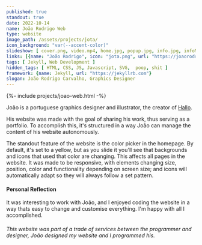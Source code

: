 ```yaml
---
published: true
standout: true
date: 2022-10-14
name: João Rodrigo Web
type: website
image_path: /assets/projects/jota/
icon_background: "var(--accent-color)"
slideshow: [ cover.png, video.mp4, home.jpg, popup.jpg, info.jpg, infoMobile.jpg, infoMeta.jpg, trabalhosDes.jpg, projetos.jpg, hallo.jpg, halloMobile.jpg, contact.jpg, contactMobile.jpg ]
links: [{name: "João Rodrigo", icon: "jota.png", url: "https://joaorodrigocarvalho.github.io"}]
tags: [ Jekyll, Web Development ]
hidden_tags: [ HTML, CSS, JS, Javascript, SVG,  poop, shit ]
framework: {name: Jekyll, url: "https://jekyllrb.com"}
slogan: João Rodrigo Carvalho, Graphics Designer
---
```

{%- include projects/joao-web.html -%}

João is a portuguese graphics designer and illustrator, the creator of [Hallo](https://joaorodrigocarvalho.github.io/projetos/hallo).

His website was made with the goal of sharing his work, thus serving as a portfolio. To accomplish this, it's structured in a way João can manage the content of his website autonomously.

The standout feature of the website is the <span id="jota-ee-t">color picker</span> in the homepage. By default, it's set to a yellow, but as you slide it you'll see that backgrounds and icons that used that color are changing. This affects all pages in the website.
It was made to be responsive, with elements changing size, position, color and functionality depending on screen size; and icons will automatically adapt so they will always follow a set pattern.

#### Personal Reflection

It was interesting to work with João, and I enjoyed coding the website in a way thats easy to change and customise everything.
I'm happy with all I accomplished.

###### This website was part of a trade of services between the programmer and designer, João designed my website and I programmed his.